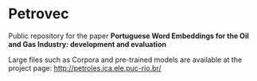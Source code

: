 # Petrovec
Public repository for the paper **Portuguese Word Embeddings for the Oil and Gas Industry: development and evaluation** 

Large files such as Corpora and pre-trained models are available at the project page: http://petroles.ica.ele.puc-rio.br/
